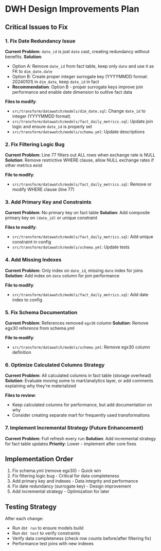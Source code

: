 <!-- 7b3bedf7-4559-4b06-bea7-6f94fccc0c7f d9dce36b-cdcc-4254-b2d6-88eddb842bf9 -->
# DWH Design Improvements Plan

## Critical Issues to Fix

### 1. Fix Date Redundancy Issue

**Current Problem**: `date_id` is just `date` cast, creating redundancy without benefits.
**Solution**:

- Option A: Remove `date_id` from fact table, keep only `date` and use it as FK to `dim_date.date`
- Option B: Create proper integer surrogate key (YYYYMMDD format: 20240101) in `dim_date`, keep `date_id` in fact
- **Recommendation**: Option B - proper surrogate keys improve join performance and enable date dimension to outlive fact data

**Files to modify**:

- `src/transform/datawatch/models/dim_date.sql`: Change `date_id` to integer (YYYYMMDD format)
- `src/transform/datawatch/models/fact_daily_metrics.sql`: Update join logic and ensure `date_id` is properly set
- `src/transform/datawatch/models/schema.yml`: Update descriptions

### 2. Fix Filtering Logic Bug

**Current Problem**: Line 77 filters out ALL rows when exchange rate is NULL
**Solution**: Remove restrictive WHERE clause, allow NULL exchange rates if other metrics exist

**File to modify**:

- `src/transform/datawatch/models/fact_daily_metrics.sql`: Remove or modify WHERE clause (line 77)

### 3. Add Primary Key and Constraints

**Current Problem**: No primary key on fact table
**Solution**: Add composite primary key on `(date_id)` or unique constraint

**Files to modify**:

- `src/transform/datawatch/models/fact_daily_metrics.sql`: Add unique constraint in config
- `src/transform/datawatch/models/schema.yml`: Update tests

### 4. Add Missing Indexes

**Current Problem**: Only index on `date_id`, missing `date` index for joins
**Solution**: Add index on `date` column for join performance

**File to modify**:

- `src/transform/datawatch/models/fact_daily_metrics.sql`: Add date index to config

### 5. Fix Schema Documentation

**Current Problem**: References removed `egx30` column
**Solution**: Remove egx30 reference from schema.yml

**File to modify**:

- `src/transform/datawatch/models/schema.yml`: Remove egx30 column definition

### 6. Optimize Calculated Columns Strategy

**Current Problem**: All calculated columns in fact table (storage overhead)
**Solution**: Evaluate moving some to mart/analytics layer, or add comments explaining why they're materialized

**Files to review**:

- Keep calculated columns for performance, but add documentation on why
- Consider creating separate mart for frequently used transformations

### 7. Implement Incremental Strategy (Future Enhancement)

**Current Problem**: Full refresh every run
**Solution**: Add incremental strategy for fact table updates
**Priority**: Lower - implement after core fixes

## Implementation Order

1. Fix schema.yml (remove egx30) - Quick win
2. Fix filtering logic bug - Critical for data completeness
3. Add primary key and indexes - Data integrity and performance
4. Fix date redundancy (surrogate key) - Design improvement
5. Add incremental strategy - Optimization for later

## Testing Strategy

After each change:

- Run `dbt run` to ensure models build
- Run `dbt test` to verify constraints
- Verify data completeness (check row counts before/after filtering fix)
- Performance test joins with new indexes